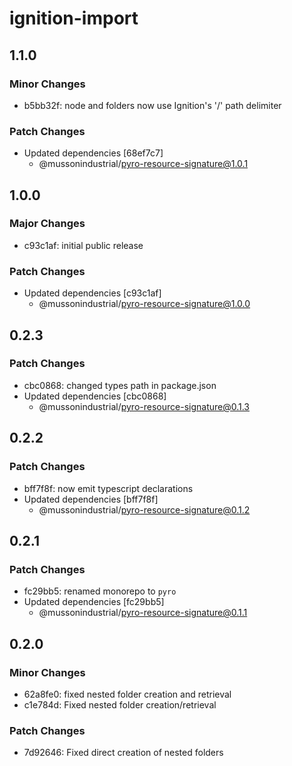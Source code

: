 # ignition-import

## 1.1.0

### Minor Changes

-   b5bb32f: node and folders now use Ignition's '/' path delimiter

### Patch Changes

-   Updated dependencies [68ef7c7]
    -   @mussonindustrial/pyro-resource-signature@1.0.1

## 1.0.0

### Major Changes

-   c93c1af: initial public release

### Patch Changes

-   Updated dependencies [c93c1af]
    -   @mussonindustrial/pyro-resource-signature@1.0.0

## 0.2.3

### Patch Changes

-   cbc0868: changed types path in package.json
-   Updated dependencies [cbc0868]
    -   @mussonindustrial/pyro-resource-signature@0.1.3

## 0.2.2

### Patch Changes

-   bff7f8f: now emit typescript declarations
-   Updated dependencies [bff7f8f]
    -   @mussonindustrial/pyro-resource-signature@0.1.2

## 0.2.1

### Patch Changes

-   fc29bb5: renamed monorepo to `pyro`
-   Updated dependencies [fc29bb5]
    -   @mussonindustrial/pyro-resource-signature@0.1.1

## 0.2.0

### Minor Changes

-   62a8fe0: fixed nested folder creation and retrieval
-   c1e784d: Fixed nested folder creation/retrieval

### Patch Changes

-   7d92646: Fixed direct creation of nested folders
